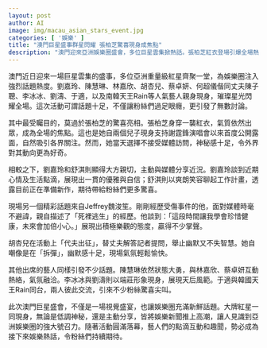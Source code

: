 ```yaml
---
layout: post
author: AI
image: img/macau_asian_stars_event.jpg
categories: [ '娛樂' ]
title: "澳門巨星盛事群星閃耀 張柏芝驚喜現身成焦點"
description: "澳門迎來亞洲娛樂圈盛會，多位巨星雲集掀熱話。張柏芝紅衣登場引爆全場熱議，劉嘉玲舒淇親切互動分享近況，Jeffrey魏浚笙自述死裡逃生，胡杏兒幽默應對媒體增添趣味。巨星們交流火花四射，亞洲娛樂圈號召力盡現，掀起粉絲高度期待與話題。"
---
```

澳門近日迎來一場巨星雲集的盛事，多位亞洲重量級紅星齊聚一堂，為娛樂圈注入強烈話題熱度。劉嘉玲、陳慧琳、林嘉欣、胡杏兒、蔡卓妍、何超儀偕同丈夫陳子聰、李冰冰、劉濤、于適，以及南韓天王Rain等人氣藝人親身現身，璀璨星光閃耀全場。這次活動可謂話題十足，不僅讓粉絲們過足眼癮，更引發了無數討論。

其中最受矚目的，莫過於張柏芝的驚喜亮相。張柏芝身穿一襲紅衣，氣質依然出眾，成為全場的焦點。這也是她自兩個兒子現身支持謝霆鋒演唱會以來首度公開露面，自然吸引各界關注。然而，她當天選擇不接受媒體訪問，神秘感十足，令外界對其動向更為好奇。

相較之下，劉嘉玲和舒淇則顯得大方親切，主動與媒體分享近況。劉嘉玲談到近期心情及生活點滴，展現出一貫的優雅與自信；舒淇則以爽朗笑容聊起工作計畫，透露目前正在準備新作，期待帶給粉絲們更多驚喜。

現場另一個精彩話題來自Jeffrey魏浚笙。剛剛經歷受傷事件的他，面對媒體時毫不避諱，親自描述了「死裡逃生」的經歷。他談到：「這段時間讓我學會珍惜健康，未來會加倍小心。」展現出積極樂觀的態度，贏得不少掌聲。

胡杏兒在活動上「代夫出征」，替丈夫解答記者提問，舉止幽默又不失智慧。她自嘲像是在「拆彈」，幽默感十足，現場氣氛輕鬆愉快。

其他出席的藝人同樣引發不少話題。陳慧琳依然狀態大勇，與林嘉欣、蔡卓妍互動熱絡，氣氛融洽。李冰冰與劉濤則以端莊形象現身，展現天后風範。于適與韓國天王Rain同台，兩人彼此交流，引來不少粉絲驚喜尖叫。

此次澳門巨星盛會，不僅是一場視覺盛宴，也讓娛樂圈充滿新鮮話題。大牌紅星一同現身，無論是低調神秘，還是主動分享，皆將娛樂新聞推上高潮，讓人見識到亞洲娛樂圈的強大號召力。隨著活動圓滿落幕，藝人們的點滴互動和趣聞，勢必成為接下來娛樂熱話，令粉絲們持續期待。
